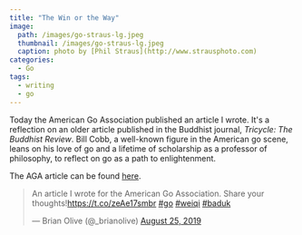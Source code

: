 ```yaml
---
title: "The Win or the Way"
image:
  path: /images/go-straus-lg.jpeg
  thumbnail: /images/go-straus-lg.jpeg
  caption: photo by [Phil Straus](http://www.strausphoto.com)
categories:
  - Go
tags:
  - writing
  - go
---
```

Today the American Go Association published an article I wrote. It's a reflection on an older article published in the Buddhist journal, *Tricycle: The Buddhist Review*. Bill Cobb, a well-known figure in the American go scene, leans on his love of go and a lifetime of scholarship as a professor of philosophy, to reflect on go as a path to enlightenment.

The AGA article can be found [here](https://www.usgo.org/news/2019/08/the-win-or-the-way-finding-meaning-in-the-game-of-go/).

<blockquote class="twitter-tweet"><p lang="en" dir="ltr">An article I wrote for the American Go Association. Share your thoughts!<a href="https://t.co/zeAe17smbr">https://t.co/zeAe17smbr</a> <a href="https://twitter.com/hashtag/go?src=hash&amp;ref_src=twsrc%5Etfw">#go</a> <a href="https://twitter.com/hashtag/weiqi?src=hash&amp;ref_src=twsrc%5Etfw">#weiqi</a> <a href="https://twitter.com/hashtag/baduk?src=hash&amp;ref_src=twsrc%5Etfw">#baduk</a></p>&mdash; Brian Olive (@_brianolive) <a href="https://twitter.com/_brianolive/status/1165609522985144320?ref_src=twsrc%5Etfw">August 25, 2019</a></blockquote> <script async src="https://platform.twitter.com/widgets.js" charset="utf-8"></script>